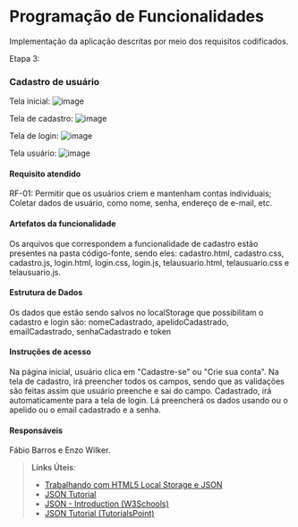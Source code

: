 # Programação de Funcionalidades

Implementação da aplicação descritas por meio dos requisitos codificados. 

Etapa 3:

### Cadastro de usuário
Tela inicial: 
![image](https://github.com/ICEI-PUC-Minas-PMV-ADS/pmv-ads-2023-2-e1-proj-web-t6-catalogocinematograficodigital/assets/95872126/5a147d27-b3b9-4e6f-bdf7-db80d5b277ee)

Tela de cadastro:
![image](https://github.com/ICEI-PUC-Minas-PMV-ADS/pmv-ads-2023-2-e1-proj-web-t6-catalogocinematograficodigital/assets/95872126/294b326d-3eee-457a-8a21-87560b63f027)

Tela de login:
![image](https://github.com/ICEI-PUC-Minas-PMV-ADS/pmv-ads-2023-2-e1-proj-web-t6-catalogocinematograficodigital/assets/95872126/28740151-2989-4260-8315-cb70919fd97c)

Tela usuário:
![image](https://github.com/ICEI-PUC-Minas-PMV-ADS/pmv-ads-2023-2-e1-proj-web-t6-catalogocinematograficodigital/assets/95872126/76c283c7-a0dc-49aa-b686-a35a24c76c30)

#### Requisito atendido

RF-01: Permitir que os usuários criem e mantenham contas individuais; Coletar dados de usuário, como nome, senha, endereço de e-mail, etc.

#### Artefatos da funcionalidade
Os arquivos que correspondem a funcionalidade de cadastro estão presentes na pasta código-fonte, sendo eles: 
cadastro.html, cadastro.css, cadastro.js, login.html, login.css, login.js, telausuario.html, telausuario.css e telausuario.js.

#### Estrutura de Dados

Os dados que estão sendo salvos no localStorage que possibilitam o cadastro e login são:
nomeCadastrado, apelidoCadastrado, emailCadastrado, senhaCadastrado e token

#### Instruções de acesso

Na página inicial, usuário clica em "Cadastre-se" ou "Crie sua conta". Na tela de cadastro, irá preencher todos os campos, sendo que as validações são feitas assim que usuário preenche e sai do campo. Cadastrado, irá automaticamente para a tela de login. Lá preencherá os dados usando ou o apelido ou o email cadastrado e a senha. 

#### Responsáveis

Fábio Barros e Enzo Wilker.



> **Links Úteis**:
> - [Trabalhando com HTML5 Local Storage e JSON](https://www.devmedia.com.br/trabalhando-com-html5-local-storage-e-json/29045)
> - [JSON Tutorial](https://www.w3resource.com/JSON)
> - [JSON - Introduction (W3Schools)](https://www.w3schools.com/js/js_json_intro.asp)
> - [JSON Tutorial (TutorialsPoint)](https://www.tutorialspoint.com/json/index.htm)
